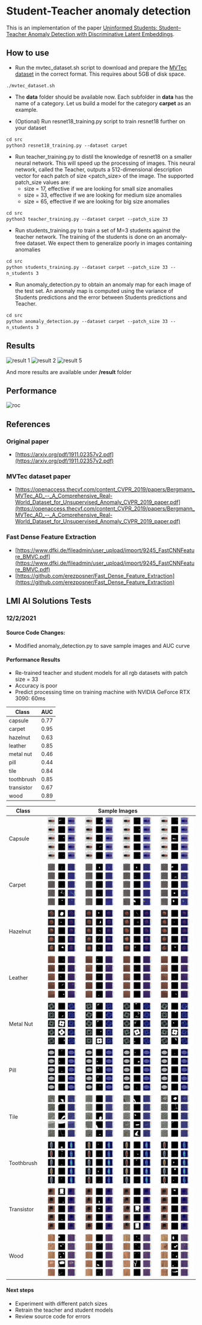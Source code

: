 # Student-Teacher anomaly detection
This is an implementation of the paper [Uninformed Students: Student–Teacher Anomaly Detection
with Discriminative Latent Embeddings](https://arxiv.org/pdf/1911.02357v2.pdf). 

## How to use

* Run the mvtec_dataset.sh script to download and prepare the [MVTec dataset](https://www.mvtec.com/company/research/datasets/mvtec-ad/) in the correct format. This requires about 5GB of disk space.
```
./mvtec_dataset.sh
```

* The __data__ folder should be available now. Each subfolder in __data__ has the name of a category. Let us build a model for the category __carpet__ as an example.

* (Optional) Run resnet18_training.py script to train resnet18 further on your dataset
```
cd src
python3 resnet18_training.py --dataset carpet
```

* Run teacher_training.py to distil the knowledge of resnet18 on a smaller neural network. This will speed up the processing of images. This neural network, called the Teacher, outputs a 512-dimensional description vector for each patch of size <patch_size> of the image.
The supported patch_size values are:
    * size = 17, effective if we are looking for small size anomalies
    * size = 33, effective if we are looking for medium size anomalies
    * size = 65, effective if we are looking for big size anomalies
```
cd src
python3 teacher_training.py --dataset carpet --patch_size 33 
```

* Run students_training.py to train a set of M=3 students against the teacher network. The training of the students is done on an anomaly-free dataset. We expect them to generalize poorly in images containing anomalies
```
cd src
python students_training.py --dataset carpet --patch_size 33 --n_students 3
```

* Run anomaly_detection.py to obtain an anomaly map for each image of the test set. An anomaly map is computed using the variance of Students predictions and the error between Students predictions and Teacher.
```
cd src
python anomaly_detection.py --dataset carpet --patch_size 33 --n_students 3
```

## Results
![result 1](results/anomaly_carpet_res1.png)
![result 2](results/anomaly_carpet_res2.png)
![result 5](results/anomaly_carpet_res5.png)

And more results are available under **/result** folder

## Performance
![roc](results/carpet_roc.png)

## References

### Original paper
* [https://arxiv.org/pdf/1911.02357v2.pdf](https://arxiv.org/pdf/1911.02357v2.pdf)

### MVTec dataset paper
* [https://openaccess.thecvf.com/content_CVPR_2019/papers/Bergmann_MVTec_AD_--_A_Comprehensive_Real-World_Dataset_for_Unsupervised_Anomaly_CVPR_2019_paper.pdf](https://openaccess.thecvf.com/content_CVPR_2019/papers/Bergmann_MVTec_AD_--_A_Comprehensive_Real-World_Dataset_for_Unsupervised_Anomaly_CVPR_2019_paper.pdf)

### Fast Dense Feature Extraction
* [https://www.dfki.de/fileadmin/user_upload/import/9245_FastCNNFeature_BMVC.pdf](https://www.dfki.de/fileadmin/user_upload/import/9245_FastCNNFeature_BMVC.pdf)
* [https://github.com/erezposner/Fast_Dense_Feature_Extraction](https://github.com/erezposner/Fast_Dense_Feature_Extraction)

## LMI AI Solutions Tests
### 12/2/2021
#### Source Code Changes:
* Modified anomaly_detection.py to save sample images and AUC curve

#### Performance Results
* Re-trained teacher and student models for all rgb datasets with patch size = 33
* Accuracy is poor
* Predict processing time on training machine with NVIDIA GeForce RTX 3090: 60ms

| Class | AUC |
| --- | --- |
| capsule | 0.77 |
| carpet | 0.95 |
| hazelnut | 0.63 |
| leather | 0.85 |
| metal nut | 0.46 |
| pill | 0.44 |
| tile | 0.84 |
| toothbrush | 0.85 |
| transistor | 0.67 |
| wood | 0.89 |

| Class | Sample Images |
| --- | --- |
| Capsule | ![Capsule Collage](test_images/capsule/capsule_collage.png) |
| Carpet | ![Carpet Collage](test_images/carpet/carpet_collage.png) |
| Hazelnut | ![Hazelnut Collage](test_images/hazelnut/hazelnut_collage.png) |
| Leather | ![Leather Collage](test_images/leather/leather_collage.png) |
| Metal Nut | ![Metal Nut Collage](test_images/metal_nut/metalnut_collage.png) |
| Pill | ![Pill Collage](test_images/pill/pill_collage.png) |
| Tile | ![Tile Collage](test_images/tile/tile_collage.png) |
| Toothbrush | ![Toothbrush Collage](test_images/toothbrush/toothbrush_collage.png) |
| Transistor | ![Transitor Collage](test_images/transistor/transistor_collage.png) |
| Wood | ![Wood Collage](test_images/wood/wood_collage.png) |

#### Next steps
* Experiment with different patch sizes
* Retrain the teacher and student models
* Review source code for errors





